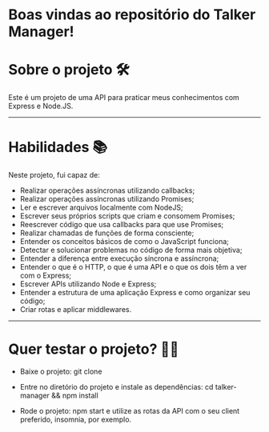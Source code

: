 # Boas vindas ao repositório do Talker Manager!

# Sobre o projeto 🛠

Este é um projeto de uma API para praticar meus conhecimentos com Express e Node.JS.

---

# Habilidades 📚

Neste projeto, fui capaz de:

- Realizar operações assíncronas utilizando callbacks;
- Realizar operações assíncronas utilizando Promises;
- Ler e escrever arquivos localmente com NodeJS;
- Escrever seus próprios scripts que criam e consomem Promises;
- Reescrever código que usa callbacks para que use Promises;
- Realizar chamadas de funções de forma consciente;
- Entender os conceitos básicos de como o JavaScript funciona;
- Detectar e solucionar problemas no código de forma mais objetiva;
- Entender a diferença entre execução síncrona e assíncrona;
- Entender o que é o HTTP, o que é uma API e o que os dois têm a ver com o Express;
- Escrever APIs utilizando Node e Express;
- Entender a estrutura de uma aplicação Express e como organizar seu código;
- Criar rotas e aplicar middlewares.
---

# Quer testar o projeto? 👨‍💻

- Baixe o projeto: git clone

- Entre no diretório do projeto e instale as dependências: cd talker-manager && npm install

- Rode o projeto: npm start e utilize as rotas da API com o seu client preferido, insomnia, por exemplo.